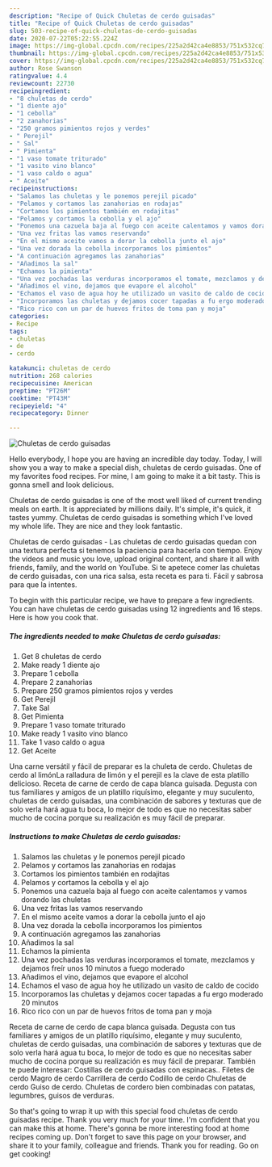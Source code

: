 ```yaml
---
description: "Recipe of Quick Chuletas de cerdo guisadas"
title: "Recipe of Quick Chuletas de cerdo guisadas"
slug: 503-recipe-of-quick-chuletas-de-cerdo-guisadas
date: 2020-07-22T05:22:55.224Z
image: https://img-global.cpcdn.com/recipes/225a2d42ca4e8853/751x532cq70/chuletas-de-cerdo-guisadas-foto-principal.jpg
thumbnail: https://img-global.cpcdn.com/recipes/225a2d42ca4e8853/751x532cq70/chuletas-de-cerdo-guisadas-foto-principal.jpg
cover: https://img-global.cpcdn.com/recipes/225a2d42ca4e8853/751x532cq70/chuletas-de-cerdo-guisadas-foto-principal.jpg
author: Rose Swanson
ratingvalue: 4.4
reviewcount: 22730
recipeingredient:
- "8 chuletas de cerdo"
- "1 diente ajo"
- "1 cebolla"
- "2 zanahorias"
- "250 gramos pimientos rojos y verdes"
- " Perejil"
- " Sal"
- " Pimienta"
- "1 vaso tomate triturado"
- "1 vasito vino blanco"
- "1 vaso caldo o agua"
- " Aceite"
recipeinstructions:
- "Salamos las chuletas y le ponemos perejil picado"
- "Pelamos y cortamos las zanahorias en rodajas"
- "Cortamos los pimientos también en rodajitas"
- "Pelamos y cortamos la cebolla y el ajo"
- "Ponemos una cazuela baja al fuego con aceite calentamos y vamos dorando las chuletas"
- "Una vez fritas las vamos reservando"
- "En el mismo aceite vamos a dorar la cebolla junto el ajo"
- "Una vez dorada la cebolla incorporamos los pimientos"
- "A continuación agregamos las zanahorias"
- "Añadimos la sal"
- "Echamos la pimienta"
- "Una vez pochadas las verduras incorporamos el tomate, mezclamos y dejamos freír unos 10 minutos a fuego moderado"
- "Añadimos el vino, dejamos que evapore el alcohol"
- "Echamos el vaso de agua hoy he utilizado un vasito de caldo de cocido"
- "Incorporamos las chuletas y dejamos cocer tapadas a fu ergo moderado 20 minutos"
- "Rico rico con un par de huevos fritos de toma pan y moja"
categories:
- Recipe
tags:
- chuletas
- de
- cerdo

katakunci: chuletas de cerdo 
nutrition: 268 calories
recipecuisine: American
preptime: "PT26M"
cooktime: "PT43M"
recipeyield: "4"
recipecategory: Dinner

---
```



![Chuletas de cerdo guisadas](https://img-global.cpcdn.com/recipes/225a2d42ca4e8853/751x532cq70/chuletas-de-cerdo-guisadas-foto-principal.jpg)

Hello everybody, I hope you are having an incredible day today. Today, I will show you a way to make a special dish, chuletas de cerdo guisadas. One of my favorites food recipes. For mine, I am going to make it a bit tasty. This is gonna smell and look delicious.

Chuletas de cerdo guisadas is one of the most well liked of current trending meals on earth. It is appreciated by millions daily. It's simple, it's quick, it tastes yummy. Chuletas de cerdo guisadas is something which I've loved my whole life. They are nice and they look fantastic.

Chuletas de cerdo guisadas - Las chuletas de cerdo guisadas quedan con una textura perfecta si tenemos la paciencia para hacerla con tiempo. Enjoy the videos and music you love, upload original content, and share it all with friends, family, and the world on YouTube. Si te apetece comer las chuletas de cerdo guisadas, con una rica salsa, esta receta es para ti. Fácil y sabrosa para que la intentes.


To begin with this particular recipe, we have to prepare a few ingredients. You can have chuletas de cerdo guisadas using 12 ingredients and 16 steps. Here is how you cook that.

<!--inarticleads1-->

##### The ingredients needed to make Chuletas de cerdo guisadas:

1. Get 8 chuletas de cerdo
1. Make ready 1 diente ajo
1. Prepare 1 cebolla
1. Prepare 2 zanahorias
1. Prepare 250 gramos pimientos rojos y verdes
1. Get  Perejil
1. Take  Sal
1. Get  Pimienta
1. Prepare 1 vaso tomate triturado
1. Make ready 1 vasito vino blanco
1. Take 1 vaso caldo o agua
1. Get  Aceite


Una carne versátil y fácil de preparar es la chuleta de cerdo. Chuletas de cerdo al limónLa ralladura de limón y el perejil es la clave de esta platillo delicioso. Receta de carne de cerdo de capa blanca guisada. Degusta con tus familiares y amigos de un platillo riquísimo, elegante y muy suculento, chuletas de cerdo guisadas, una combinación de sabores y texturas que de solo verla hará agua tu boca, lo mejor de todo es que no necesitas saber mucho de cocina porque su realización es muy fácil de preparar. 

<!--inarticleads2-->

##### Instructions to make Chuletas de cerdo guisadas:

1. Salamos las chuletas y le ponemos perejil picado
1. Pelamos y cortamos las zanahorias en rodajas
1. Cortamos los pimientos también en rodajitas
1. Pelamos y cortamos la cebolla y el ajo
1. Ponemos una cazuela baja al fuego con aceite calentamos y vamos dorando las chuletas
1. Una vez fritas las vamos reservando
1. En el mismo aceite vamos a dorar la cebolla junto el ajo
1. Una vez dorada la cebolla incorporamos los pimientos
1. A continuación agregamos las zanahorias
1. Añadimos la sal
1. Echamos la pimienta
1. Una vez pochadas las verduras incorporamos el tomate, mezclamos y dejamos freír unos 10 minutos a fuego moderado
1. Añadimos el vino, dejamos que evapore el alcohol
1. Echamos el vaso de agua hoy he utilizado un vasito de caldo de cocido
1. Incorporamos las chuletas y dejamos cocer tapadas a fu ergo moderado 20 minutos
1. Rico rico con un par de huevos fritos de toma pan y moja


Receta de carne de cerdo de capa blanca guisada. Degusta con tus familiares y amigos de un platillo riquísimo, elegante y muy suculento, chuletas de cerdo guisadas, una combinación de sabores y texturas que de solo verla hará agua tu boca, lo mejor de todo es que no necesitas saber mucho de cocina porque su realización es muy fácil de preparar. También te puede interesar: Costillas de cerdo guisadas con espinacas.. Filetes de cerdo Magro de cerdo Carrillera de cerdo Codillo de cerdo Chuletas de cerdo Guiso de cerdo. Chuletas de cordero bien combinadas con patatas, legumbres, guisos de verduras. 

So that's going to wrap it up with this special food chuletas de cerdo guisadas recipe. Thank you very much for your time. I'm confident that you can make this at home. There's gonna be more interesting food at home recipes coming up. Don't forget to save this page on your browser, and share it to your family, colleague and friends. Thank you for reading. Go on get cooking!
